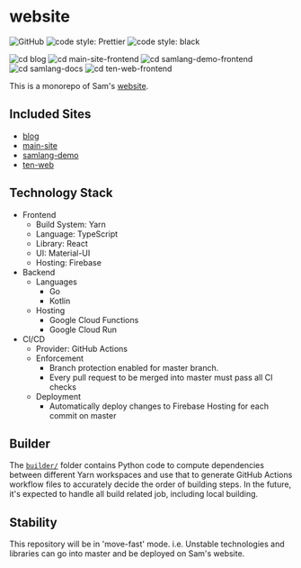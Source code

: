 # website

![GitHub](https://img.shields.io/github/license/SamChou19815/website.svg)
![code style: Prettier](https://img.shields.io/badge/code_style-prettier-ff69b4.svg)
![code style: black](https://img.shields.io/badge/code_style-black-000000.svg)

![cd blog](https://github.com/SamChou19815/website/workflows/cd-blog/badge.svg)
![cd main-site-frontend](https://github.com/SamChou19815/website/workflows/cd-main-site-frontend/badge.svg)
![cd samlang-demo-frontend](https://github.com/SamChou19815/website/workflows/cd-samlang-demo-frontend/badge.svg)
![cd samlang-docs](https://github.com/SamChou19815/website/workflows/cd-samlang-docs/badge.svg)
![cd ten-web-frontend](https://github.com/SamChou19815/website/workflows/cd-ten-web-frontend/badge.svg)

This is a monorepo of Sam's [website](https://developersam.com).

## Included Sites

- [blog](https://blog.developersam.com)
- [main-site](https://developersam.com)
- [samlang-demo](https://samlang-demo.developersam.com)
- [ten-web](https://ten.developersam.com)

## Technology Stack

- Frontend
  - Build System: Yarn
  - Language: TypeScript
  - Library: React
  - UI: Material-UI
  - Hosting: Firebase
- Backend
  - Languages
    - Go
    - Kotlin
  - Hosting
    - Google Cloud Functions
    - Google Cloud Run
- CI/CD
  - Provider: GitHub Actions
  - Enforcement
    - Branch protection enabled for master branch.
    - Every pull request to be merged into master must pass all CI checks
  - Deployment
    - Automatically deploy changes to Firebase Hosting for each commit on master

## Builder

The [`builder/`](builder/) folder contains Python code to compute dependencies between different
Yarn workspaces and use that to generate GitHub Actions workflow files to accurately decide the
order of building steps. In the future, it's expected to handle all build related job, including
local building.

## Stability

This repository will be in 'move-fast' mode. i.e. Unstable technologies and libraries can go into
master and be deployed on Sam's website.

